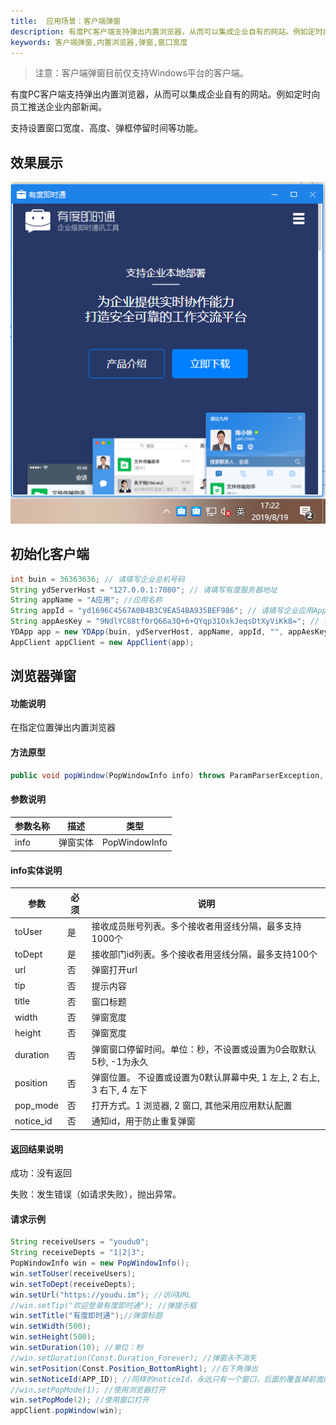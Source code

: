 ```yaml
---
title:  应用场景：客户端弹窗
description: 有度PC客户端支持弹出内置浏览器，从而可以集成企业自有的网站。例如定时向员工推送企业内部新闻。支持设置窗口宽度、高度、弹框停留时间等功能。
keywords: 客户端弹窗,内置浏览器,弹窗,窗口宽度
---
```


> 注意：客户端弹窗目前仅支持Windows平台的客户端。

有度PC客户端支持弹出内置浏览器，从而可以集成企业自有的网站。例如定时向员工推送企业内部新闻。

支持设置窗口宽度、高度、弹框停留时间等功能。

## 效果展示

![1566206554994](res/b01_00054/1566206554994.png)

## 初始化客户端

```java
int buin = 36363636; // 请填写企业总机号码
String ydServerHost = "127.0.0.1:7080"; // 请填写有度服务器地址
String appName = "A应用"; //应用名称
String appId = "yd1696C4567A0B4B3C9EA54BA935BEF986"; // 请填写企业应用AppId
String appAesKey = "9NdlYC88tf0rQ66a3Q+6+QYqp31OxkJeqsDtXyViKk8="; // 请填写企业应用的EncodingaesKey
YDApp app = new YDApp(buin, ydServerHost, appName, appId, "", appAesKey);
AppClient appClient = new AppClient(app);
```

## 浏览器弹窗

#### 功能说明

在指定位置弹出内置浏览器

#### 方法原型

```java
public void popWindow(PopWindowInfo info) throws ParamParserException, AESCryptoException, HttpRequestException;
```

#### 参数说明

| 参数名称 | 描述     | 类型          |
| -------- | -------- | ------------- |
| info     | 弹窗实体 | PopWindowInfo |

#### info实体说明

| 参数      | 必须 | 说明                                                         |
| --------- | ---- | ------------------------------------------------------------ |
| toUser    | 是   | 接收成员账号列表。多个接收者用竖线分隔，最多支持1000个       |
| toDept    | 是   | 接收部门id列表。多个接收者用竖线分隔，最多支持100个          |
| url       | 否   | 弹窗打开url                                                  |
| tip       | 否   | 提示内容                                                     |
| title     | 否   | 窗口标题                                                     |
| width     | 否   | 弹窗宽度                                                     |
| height    | 否   | 弹窗宽度                                                     |
| duration  | 否   | 弹窗窗口停留时间。单位：秒，不设置或设置为0会取默认5秒, -1为永久 |
| position  | 否   | 弹窗位置。 不设置或设置为0默认屏幕中央, 1 左上, 2 右上, 3 右下, 4 左下 |
| pop_mode  | 否   | 打开方式。1 浏览器, 2 窗口, 其他采用应用默认配置             |
| notice_id | 否   | 通知id，用于防止重复弹窗                                     |

#### 返回结果说明

成功：没有返回

失败：发生错误（如请求失败），抛出异常。

#### 请求示例

```java
String receiveUsers = "youdu0";
String receiveDepts = "1|2|3";
PopWindowInfo win = new PopWindowInfo();
win.setToUser(receiveUsers);
win.setToDept(receiveDepts);
win.setUrl("https://youdu.im"); //访问URL
//win.setTip("欢迎登录有度即时通"); //弹提示框
win.setTitle("有度即时通");//弹窗标题
win.setWidth(500);
win.setHeight(500);
win.setDuration(10); //单位：秒
//win.setDuration(Const.Duration_Forever); //弹窗永不消失
win.setPosition(Const.Position_BottomRight); //右下角弹出
win.setNoticeId(APP_ID); //同样的noticeId，永远只有一个窗口，后面的覆盖掉前面的
//win.setPopMode(1); //使用浏览器打开
win.setPopMode(2); //使用窗口打开
appClient.popWindow(win);
```